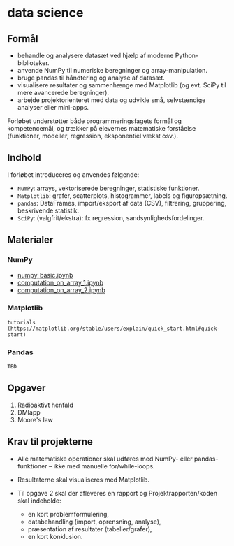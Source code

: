# data science

## Formål

- behandle og analysere datasæt ved hjælp af moderne Python-biblioteker.
- anvende NumPy til numeriske beregninger og array-manipulation.
- bruge pandas til håndtering og analyse af datasæt.
- visualisere resultater og sammenhænge med Matplotlib (og evt. SciPy til mere avancerede beregninger).
- arbejde projektorienteret med data og udvikle små, selvstændige analyser eller mini-apps.

Forløbet understøtter både programmeringsfagets formål og kompetencemål, og trækker på elevernes matematiske forståelse (funktioner, modeller, regression, eksponentiel vækst osv.).

## Indhold

I forløbet introduceres og anvendes følgende:

- `NumPy`: arrays, vektoriserede beregninger, statistiske funktioner.
- `Matplotlib`: grafer, scatterplots, histogrammer, labels og figuropsætning.
- `pandas`: DataFrames, import/eksport af data (CSV), filtrering, gruppering, beskrivende statistik.
- `SciPy`: (valgfrit/ekstra): fx regression, sandsynlighedsfordelinger.


## Materialer

### NumPy
- [numpy_basic.ipynb](numpy_basic.ipynb)
- [computation_on_array_1.ipynb](computation_on_array_1.ipynb) 
- [computation_on_array_2.ipynb](computation_on_array_2.ipynb)

### Matplotlib
    tutorials (https://matplotlib.org/stable/users/explain/quick_start.html#quick-start)

### Pandas
    TBD


## Opgaver 

1. Radioaktivt henfald
2. DMIapp
3. Moore's law

## Krav til projekterne

- Alle matematiske operationer skal udføres med NumPy- eller pandas-funktioner – ikke med manuelle for/while-loops.
- Resultaterne skal visualiseres med Matplotlib.
- Til opgave 2 skal der afleveres en rapport og Projektrapporten/koden skal indeholde:

    - en kort problemformulering,
    - databehandling (import, oprensning, analyse),
    - præsentation af resultater (tabeller/grafer),
    - en kort konklusion.
